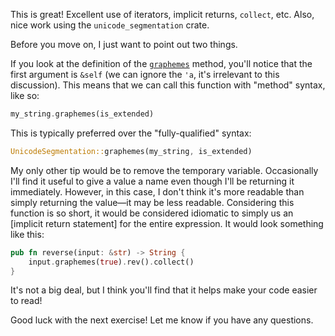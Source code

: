 This is great! Excellent use of iterators, implicit returns, `collect`, etc. Also, nice work using the `unicode_segmentation` crate.

Before you move on, I just want to point out two things.

If you look at the definition of the [`graphemes`] method, you'll notice that the first argument is `&self` (we can ignore the `'a`, it's irrelevant to this discussion). This means that we can call this function with "method" syntax, like so:

```rust
my_string.graphemes(is_extended)
```

This is typically preferred over the "fully-qualified" syntax:

```rust
UnicodeSegmentation::graphemes(my_string, is_extended)
```

My only other tip would be to remove the temporary variable. Occasionally I'll find it useful to give a value a name even though I'll be returning it immediately. However, in this case, I don't think it's more readable than simply returning the value—it may be less readable. Considering this function is so short, it would be considered idiomatic to simply us an [implicit return statement] for the entire expression. It would look something like this:

```rust
pub fn reverse(input: &str) -> String {
    input.graphemes(true).rev().collect()
}
```

It's not a big deal, but I think you'll find that it helps make your code easier to read!

Good luck with the next exercise! Let me know if you have any questions.

[`graphemes`]: https://docs.rs/unicode-segmentation/1.6.0/unicode_segmentation/trait.UnicodeSegmentation.html#tymethod.graphemes